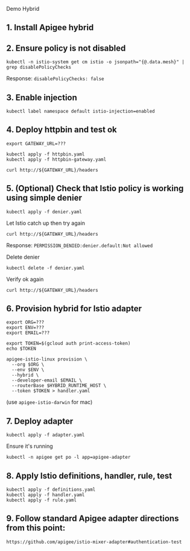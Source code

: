 Demo Hybrid

## 1. Install Apigee hybrid

## 2. Ensure policy is not disabled

    kubectl -n istio-system get cm istio -o jsonpath="{@.data.mesh}" | grep disablePolicyChecks

Response: `disablePolicyChecks: false`

## 3. Enable injection

    kubectl label namespace default istio-injection=enabled

## 4. Deploy httpbin and test ok

    export GATEWAY_URL=???

    kubectl apply -f httpbin.yaml
    kubectl apply -f httpbin-gateway.yaml

    curl http://${GATEWAY_URL}/headers

## 5. (Optional) Check that Istio policy is working using simple denier

    kubectl apply -f denier.yaml

Let Istio catch up then try again

    curl http://${GATEWAY_URL}/headers

Response: `PERMISSION_DENIED:denier.default:Not allowed`

Delete denier

    kubectl delete -f denier.yaml

Verify ok again

    curl http://${GATEWAY_URL}/headers

## 6. Provision hybrid for Istio adapter

    export ORG=???
    export ENV=???
    export EMAIL=???
    
    export TOKEN=$(gcloud auth print-access-token)
    echo $TOKEN
    
    apigee-istio-linux provision \
      --org $ORG \
      --env $ENV \
      --hybrid \
      --developer-email $EMAIL \
      --routerBase $HYBRID_RUNTIME_HOST \
      --token $TOKEN > handler.yaml

(use `apigee-istio-darwin` for mac)

## 7. Deploy adapter

    kubectl apply -f adapter.yaml
    
Ensure it's running

    kubectl -n apigee get po -l app=apigee-adapter

## 8. Apply Istio definitions, handler, rule, test

    kubectl apply -f definitions.yaml
    kubectl apply -f handler.yaml
    kubectl apply -f rule.yaml
       
## 9. Follow standard Apigee adapter directions from this point:

    https://github.com/apigee/istio-mixer-adapter#authentication-test

